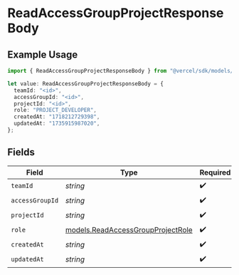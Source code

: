 # ReadAccessGroupProjectResponseBody

## Example Usage

```typescript
import { ReadAccessGroupProjectResponseBody } from "@vercel/sdk/models/readaccessgroupprojectop.js";

let value: ReadAccessGroupProjectResponseBody = {
  teamId: "<id>",
  accessGroupId: "<id>",
  projectId: "<id>",
  role: "PROJECT_DEVELOPER",
  createdAt: "1718212729398",
  updatedAt: "1735915987020",
};
```

## Fields

| Field                                                                        | Type                                                                         | Required                                                                     | Description                                                                  |
| ---------------------------------------------------------------------------- | ---------------------------------------------------------------------------- | ---------------------------------------------------------------------------- | ---------------------------------------------------------------------------- |
| `teamId`                                                                     | *string*                                                                     | :heavy_check_mark:                                                           | N/A                                                                          |
| `accessGroupId`                                                              | *string*                                                                     | :heavy_check_mark:                                                           | N/A                                                                          |
| `projectId`                                                                  | *string*                                                                     | :heavy_check_mark:                                                           | N/A                                                                          |
| `role`                                                                       | [models.ReadAccessGroupProjectRole](../models/readaccessgroupprojectrole.md) | :heavy_check_mark:                                                           | N/A                                                                          |
| `createdAt`                                                                  | *string*                                                                     | :heavy_check_mark:                                                           | N/A                                                                          |
| `updatedAt`                                                                  | *string*                                                                     | :heavy_check_mark:                                                           | N/A                                                                          |
